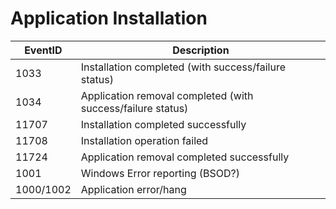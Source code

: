# Application Installation  

 | EventID | Description |  
 | --- | --- |  
 | 1033 | Installation completed (with success/failure status) |  
 | 1034 | Application removal completed (with success/failure status) |  
 | 11707 | Installation completed successfully |  
 | 11708 | Installation operation failed |  
 | 11724 | Application removal completed successfully |  
 | 1001 | Windows Error reporting (BSOD?) |  
 | 1000/1002 | Application error/hang |  
